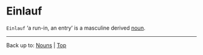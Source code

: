 # Einlauf

`Einlauf` ‘a run-in, an entry’ is a masculine derived [noun](../../index.md).

----

Back up to: [Nouns](../../index.md) | [Top](../../../index.md)
